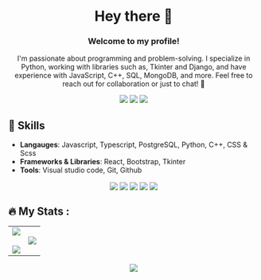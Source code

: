 <h1 align="center">Hey there 👋</h1>
<h3 align="center">Welcome to my profile!</h3>
<p align="center">I'm passionate about programming and problem-solving. I specialize in Python, working with libraries such as, Tkinter and Django, and have experience with JavaScript, C++, SQL, MongoDB, and more. Feel free to reach out for collaboration or just to chat! 🚀</p>
<p align="center">
  <a href="https://twitter.com/pumpeddev"><img src="https://img.shields.io/badge/Twitter-1DA1F2?style=for-the-badge&logo=twitter&logoColor=white"></img></a>
  <a href="https://bsky.app/profile/pumped.dev"><img src="https://img.shields.io/badge/Bsky-00599C?style=for-the-badge&logo=twitter&logoColor=white"></img></a>
  <a href="https://pumped.dev"><img src="https://img.shields.io/badge/My Portfolio-ff5e00?style=for-the-badge&logoColor=orange"></img></a>
</p>

<h2>💬 Skills</h2>

- **Langauges**: Javascript, Typescript, PostgreSQL, Python, C++, CSS & Scss
- **Frameworks & Libraries**: React, Bootstrap, Tkinter
- **Tools**: Visual studio code, Git, Github

<p align='center'>
  <img align="center" src="https://img.shields.io/badge/JavaScript-F7DF1E?style=for-the-badge&logo=javascript&logoColor=black"></img> 
  <img align="center" src="https://img.shields.io/badge/Python-006300?style=for-the-badge&logo=python&logoColor=white"></img>  
  <img align="center" src="https://img.shields.io/badge/PostgreSQL-001f63?style=for-the-badge&logo=postgresql&logoColor=white"></img>
  <img align="center" src="https://img.shields.io/badge/C++-00599C?style=for-the-badge&logo=C%2B%2B&logoColor=white"></img> 
  <img align="center" src="https://img.shields.io/badge/CSS-5C2D91?&style=for-the-badge&logo=css3&logoColor=white"></img>  
</p>


## :fire: My Stats :
<table align="center">
<tr border="none">
  <td width="50%" align="center">  
    <img  align="center"  src="https://github-readme-stats.vercel.app/api?username=atomicexpresso&theme=vision-friendly-dark&show_icons=true&count_private=true" />
  <br></br>
    <img src="https://github-readme-streak-stats.herokuapp.com/?user=atomicexpresso&theme=vision-friendly-dark" /> 
  </td>
  <td width="50%" align="center">
    <img  align="center"  src="https://github-readme-stats.vercel.app/api/top-langs/?username=atomicexpresso&theme=vision-friendly-dark"/>
  </td>
  </tr>
</table>

<p align="center">
  <img align="center" src="https://www.codewars.com/users/AtomicExpresso77/badges/small"></img>
</p>
